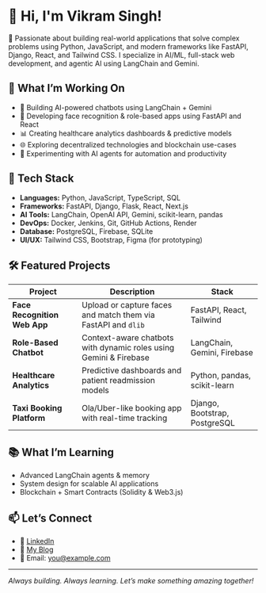 # 👋 Hi, I'm Vikram Singh!

🎯 Passionate about building real-world applications that solve complex problems using Python, JavaScript, and modern frameworks like FastAPI, Django, React, and Tailwind CSS. I specialize in AI/ML, full-stack web development, and agentic AI using LangChain and Gemini.

## 🚀 What I’m Working On

- 🤖 Building AI-powered chatbots using LangChain + Gemini
- 📱 Developing face recognition & role-based apps using FastAPI and React
- 📊 Creating healthcare analytics dashboards & predictive models
- 🌐 Exploring decentralized technologies and blockchain use-cases
- 🧠 Experimenting with AI agents for automation and productivity

## 🧰 Tech Stack

- **Languages:** Python, JavaScript, TypeScript, SQL
- **Frameworks:** FastAPI, Django, Flask, React, Next.js
- **AI Tools:** LangChain, OpenAI API, Gemini, scikit-learn, pandas
- **DevOps:** Docker, Jenkins, Git, GitHub Actions, Render
- **Database:** PostgreSQL, Firebase, SQLite
- **UI/UX:** Tailwind CSS, Bootstrap, Figma (for prototyping)

## 🛠️ Featured Projects

| Project | Description | Stack |
|--------|-------------|-------|
| **Face Recognition Web App** | Upload or capture faces and match them via FastAPI and `dlib` | FastAPI, React, Tailwind |
| **Role-Based Chatbot** | Context-aware chatbots with dynamic roles using Gemini & Firebase | LangChain, Gemini, Firebase |
| **Healthcare Analytics** | Predictive dashboards and patient readmission models | Python, pandas, scikit-learn |
| **Taxi Booking Platform** | Ola/Uber-like booking app with real-time tracking | Django, Bootstrap, PostgreSQL |

## 📚 What I’m Learning

- Advanced LangChain agents & memory
- System design for scalable AI applications
- Blockchain + Smart Contracts (Solidity & Web3.js)

## 📫 Let’s Connect

- 💼 [LinkedIn](https://www.linkedin.com/in/your-profile)
- 🧠 [My Blog](https://your-blog.dev)
- 📧 Email: you@example.com

---

_Always building. Always learning. Let’s make something amazing together!_
